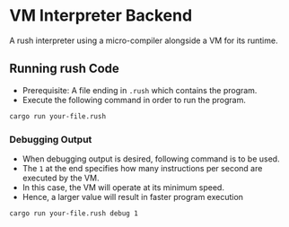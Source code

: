 # VM Interpreter Backend

A rush interpreter using a micro-compiler alongside a VM for its runtime.

## Running rush Code

- Prerequisite: A file ending in `.rush` which contains the program.
- Execute the following command in order to run the program.

```bash
cargo run your-file.rush
```

### Debugging Output

- When debugging output is desired, following command is to be used.
- The `1` at the end specifies how many instructions per second are executed by
  the VM.
- In this case, the VM will operate at its minimum speed.
- Hence, a larger value will result in faster program execution

```bash
cargo run your-file.rush debug 1
```
